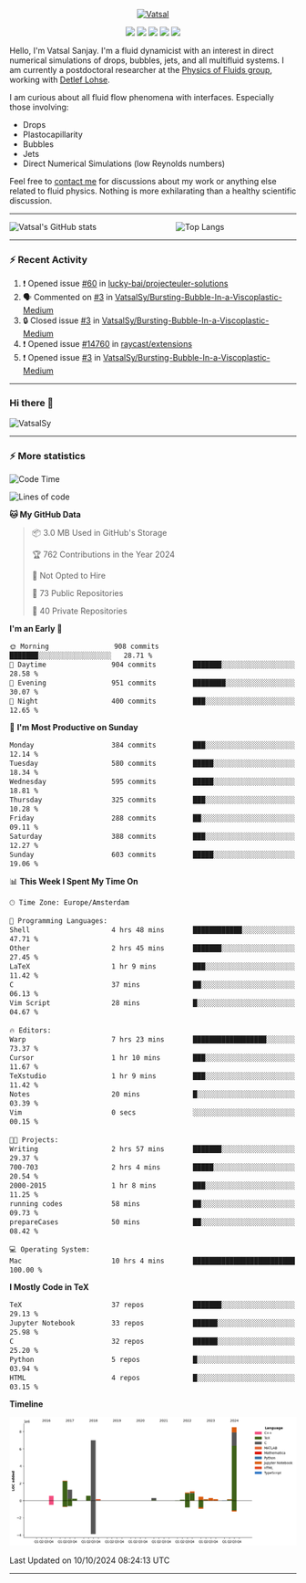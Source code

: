<center>

[<img alt="Vatsal" width="200px" src="https://www.dropbox.com/s/dxyybgtblo8er6h/Logo_Vatsal_Vector.png?raw=1">](https://www.vatsalsanjay.com)

[<img src="https://img.shields.io/badge/googlescholar-4285F4?&style=for-the-badge&logo=googlescholar&logoColor=white">](https://scholar.google.com/citations?hl=en&user=67aQviYAAAAJ)
[<img src="https://img.shields.io/static/v1.svg?&style=for-the-badge&logo=ResearchGate&label=&message=ResearchGate&logoColor=white&color=green">](https://www.researchgate.net/profile/Vatsal-Sanjay-2)
[<img src="https://img.shields.io/badge/twitter-1DA1F2?&style=for-the-badge&logo=twitter&logoColor=white">](https://twitter.com/VatsalSanjay)
[<img src="https://img.shields.io/badge/linkedin-0A66C2?&style=for-the-badge&logo=linkedin">](https://www.linkedin.com/in/vatsalsanjay/)
[<img src="https://img.shields.io/badge/orcid-A6CE39?&style=for-the-badge&logo=orcid&logoColor=white">](https://orcid.org/0000-0002-4293-6099)

</center>

Hello, I'm Vatsal Sanjay. I'm a fluid dynamicist with an interest in direct numerical simulations of drops, bubbles, jets, and all multifluid systems. I am currently a postdoctoral researcher at the [Physics of Fluids group](https://pof.tnw.utwente.nl), working with [Detlef Lohse](https://en.wikipedia.org/wiki/Detlef_Lohse). 

I am curious about all fluid flow phenomena with interfaces. Especially those involving:

- Drops
- Plastocapillarity
- Bubbles
- Jets
- Direct Numerical Simulations (low Reynolds numbers)

Feel free to [contact me](mailto:contact@vatsalsanjay.com) for discussions about my work or anything else related to fluid physics. Nothing is more exhilarating than a healthy scientific discussion.

<!-- ![Vatsal's GitHub stats](https://github-readme-stats-xi-wine-74.vercel.app/api?username=VatsalSy&show_icons=true&theme=vision-friendly-dark)

![Top Langs](https://github-readme-stats-xi-wine-74.vercel.app/api/top-langs/?username=VatsalSy&layout=compact&theme=vision-friendly-dark) -->

---
<div style="display: flex; justify-content: space-between;">
    <img src="https://github-readme-stats-xi-wine-74.vercel.app/api?username=VatsalSy&show_icons=true&theme=vision-friendly-dark" alt="Vatsal's GitHub stats" style="width: 55%;">
    <img src="https://github-readme-stats-xi-wine-74.vercel.app/api/top-langs/?username=VatsalSy&layout=compact&theme=vision-friendly-dark" alt="Top Langs" style="width: 42%;">
</div>

---

### :zap: Recent Activity

<!--START_SECTION:activity-->
1. ❗ Opened issue [#60](https://github.com/lucky-bai/projecteuler-solutions/issues/60) in [lucky-bai/projecteuler-solutions](https://github.com/lucky-bai/projecteuler-solutions)
2. 🗣 Commented on [#3](https://github.com/VatsalSy/Bursting-Bubble-In-a-Viscoplastic-Medium/issues/3#issuecomment-2388434835) in [VatsalSy/Bursting-Bubble-In-a-Viscoplastic-Medium](https://github.com/VatsalSy/Bursting-Bubble-In-a-Viscoplastic-Medium)
3. 🔒 Closed issue [#3](https://github.com/VatsalSy/Bursting-Bubble-In-a-Viscoplastic-Medium/issues/3) in [VatsalSy/Bursting-Bubble-In-a-Viscoplastic-Medium](https://github.com/VatsalSy/Bursting-Bubble-In-a-Viscoplastic-Medium)
4. ❗ Opened issue [#14760](https://github.com/raycast/extensions/issues/14760) in [raycast/extensions](https://github.com/raycast/extensions)
5. ❗ Opened issue [#3](https://github.com/VatsalSy/Bursting-Bubble-In-a-Viscoplastic-Medium/issues/3) in [VatsalSy/Bursting-Bubble-In-a-Viscoplastic-Medium](https://github.com/VatsalSy/Bursting-Bubble-In-a-Viscoplastic-Medium)
<!--END_SECTION:activity-->
---

### Hi there 👋
<p align="left"> <img src="https://komarev.com/ghpvc/?username=VatsalSy&label=Profile%20views&color=orange&style=for-the-badge" alt="VatsalSy" /> </p>

---
### :zap: More statistics

<!--START_SECTION:waka-->
![Code Time](http://img.shields.io/badge/Code%20Time-379%20hrs%208%20mins-blue)

![Lines of code](https://img.shields.io/badge/From%20Hello%20World%20I%27ve%20Written-24.0%20million%20lines%20of%20code-blue)

**🐱 My GitHub Data** 

> 📦 3.0 MB Used in GitHub's Storage 
 > 
> 🏆 762 Contributions in the Year 2024
 > 
> 🚫 Not Opted to Hire
 > 
> 📜 73 Public Repositories 
 > 
> 🔑 40 Private Repositories 
 > 
**I'm an Early 🐤** 

```text
🌞 Morning                908 commits         ███████░░░░░░░░░░░░░░░░░░   28.71 % 
🌆 Daytime                904 commits         ███████░░░░░░░░░░░░░░░░░░   28.58 % 
🌃 Evening                951 commits         ████████░░░░░░░░░░░░░░░░░   30.07 % 
🌙 Night                  400 commits         ███░░░░░░░░░░░░░░░░░░░░░░   12.65 % 
```
📅 **I'm Most Productive on Sunday** 

```text
Monday                   384 commits         ███░░░░░░░░░░░░░░░░░░░░░░   12.14 % 
Tuesday                  580 commits         █████░░░░░░░░░░░░░░░░░░░░   18.34 % 
Wednesday                595 commits         █████░░░░░░░░░░░░░░░░░░░░   18.81 % 
Thursday                 325 commits         ███░░░░░░░░░░░░░░░░░░░░░░   10.28 % 
Friday                   288 commits         ██░░░░░░░░░░░░░░░░░░░░░░░   09.11 % 
Saturday                 388 commits         ███░░░░░░░░░░░░░░░░░░░░░░   12.27 % 
Sunday                   603 commits         █████░░░░░░░░░░░░░░░░░░░░   19.06 % 
```


📊 **This Week I Spent My Time On** 

```text
🕑︎ Time Zone: Europe/Amsterdam

💬 Programming Languages: 
Shell                    4 hrs 48 mins       ████████████░░░░░░░░░░░░░   47.71 % 
Other                    2 hrs 45 mins       ███████░░░░░░░░░░░░░░░░░░   27.45 % 
LaTeX                    1 hr 9 mins         ███░░░░░░░░░░░░░░░░░░░░░░   11.42 % 
C                        37 mins             ██░░░░░░░░░░░░░░░░░░░░░░░   06.13 % 
Vim Script               28 mins             █░░░░░░░░░░░░░░░░░░░░░░░░   04.67 % 

🔥 Editors: 
Warp                     7 hrs 23 mins       ██████████████████░░░░░░░   73.37 % 
Cursor                   1 hr 10 mins        ███░░░░░░░░░░░░░░░░░░░░░░   11.67 % 
TeXstudio                1 hr 9 mins         ███░░░░░░░░░░░░░░░░░░░░░░   11.42 % 
Notes                    20 mins             █░░░░░░░░░░░░░░░░░░░░░░░░   03.39 % 
Vim                      0 secs              ░░░░░░░░░░░░░░░░░░░░░░░░░   00.15 % 

🐱‍💻 Projects: 
Writing                  2 hrs 57 mins       ███████░░░░░░░░░░░░░░░░░░   29.37 % 
700-703                  2 hrs 4 mins        █████░░░░░░░░░░░░░░░░░░░░   20.54 % 
2000-2015                1 hr 8 mins         ███░░░░░░░░░░░░░░░░░░░░░░   11.25 % 
running codes            58 mins             ██░░░░░░░░░░░░░░░░░░░░░░░   09.73 % 
prepareCases             50 mins             ██░░░░░░░░░░░░░░░░░░░░░░░   08.42 % 

💻 Operating System: 
Mac                      10 hrs 4 mins       █████████████████████████   100.00 % 
```

**I Mostly Code in TeX** 

```text
TeX                      37 repos            ███████░░░░░░░░░░░░░░░░░░   29.13 % 
Jupyter Notebook         33 repos            ██████░░░░░░░░░░░░░░░░░░░   25.98 % 
C                        32 repos            ██████░░░░░░░░░░░░░░░░░░░   25.20 % 
Python                   5 repos             █░░░░░░░░░░░░░░░░░░░░░░░░   03.94 % 
HTML                     4 repos             █░░░░░░░░░░░░░░░░░░░░░░░░   03.15 % 
```



**Timeline**

![Lines of Code chart](https://raw.githubusercontent.com/VatsalSy/VatsalSy/main/assets/bar_graph.png)


 Last Updated on 10/10/2024 08:24:13 UTC
<!--END_SECTION:waka-->
---
